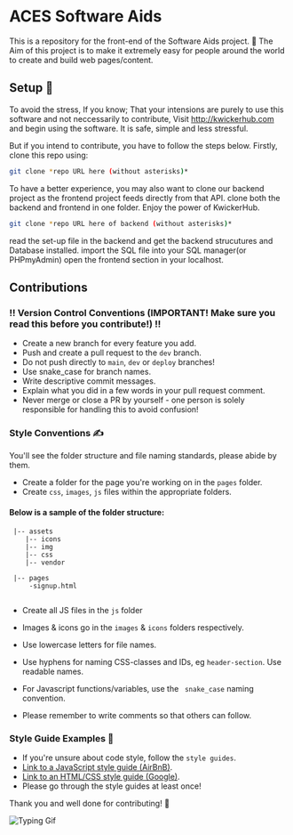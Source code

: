 #  ACES Software Aids 

This is a repository for the front-end of the Software Aids project. 👋 The Aim of this project is to make it extremely easy for people around the world to create and build web pages/content.

## Setup 🎯
To avoid the stress, If you know; That your intensions are purely to use this software and not neccessarily to contribute, Visit http://kwickerhub.com and begin using the software. It is safe, simple and less stressful.

But if you intend to contribute, you have to follow the steps below. 
Firstly, clone this repo using:

```bash
git clone *repo URL here (without asterisks)*
```
To have a better experience, you may also want to clone our backend project as the frontend project feeds directly from that API. clone both the backend and frontend in one folder. Enjoy the power of KwickerHub.
```bash
git clone *repo URL here of backend (without asterisks)*
```

read the set-up file in the backend and get the backend strucutures and Database installed.
import the SQL file into your SQL manager(or PHPmyAdmin)
open the frontend section in your localhost.

## Contributions 

### ‼️ Version Control Conventions (IMPORTANT! Make sure you read this before you contribute!) ‼️
* Create a new branch for every feature you add.
* Push and create a pull request to the ```dev``` branch.
* Do not push directly to ```main```, ```dev``` or ```deploy``` branches!
* Use snake_case for branch names.
* Write descriptive commit messages.
* Explain what you did in a few words in your pull request comment.
* Never merge or close a PR by yourself - one person is solely responsible for handling this to avoid confusion!

### Style Conventions ✍️
You'll see the folder structure and file naming standards, please abide by them.
* Create a folder for the page you're working on in the ```pages``` folder.
* Create ```css```, ```images```, ```js``` files within the appropriate folders.
<h4> Below is a sample of the folder structure: </h4>

```
 |-- assets
    |-- icons
    |-- img
    |-- css
    |-- vendor

 |-- pages
     -signup.html
    
```
* Create all JS files in the ```js``` folder

* Images & icons go in the ```images``` & ```icons``` folders respectively.
* Use lowercase letters for file names.
* Use hyphens for naming CSS-classes and IDs, eg ```header-section```. Use readable names.
* For Javascript functions/variables, use the ``` snake_case``` naming convention.
* Please remember to write comments so that others can follow.

### Style Guide Examples 📖
* If you're unsure about code style, follow the ```style guides```.
* [Link to a JavaScript style guide (AirBnB)](https://github.com/airbnb/javascript).
* [Link to an HTML/CSS style guide (Google)](https://google.github.io/styleguide/htmlcssguide.html).
* Please go through the style guides at least once!

Thank you and well done for contributing! 👏

![Typing Gif](https://c.tenor.com/cBmz8RTK_JsAAAAC/typing-anime.gif)
